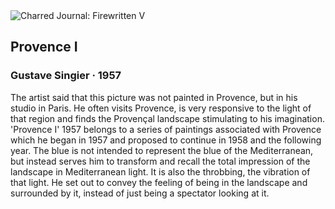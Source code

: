 <div class="artwork-of-the-day">
  <div class="container">
    <div class="img-wrapper">
      <img
        src="https://uploads2.wikiart.org/images/gustave-singier/provence-i-1957.jpg!Large.jpg"
        alt="Charred Journal: Firewritten V" />
    </div>
    <div class="artwork-detail">
      <div class="artwork-origin"> 
        <h2 class="artwork-name">Provence I</h2>
        <h3 class="artist">
          Gustave Singier
                    ·  1957
        </h3>
      </div>
      <p class="description">
        <span class="artwork-description-text ng-binding" ng-bind-html="viewModel.ArtworkOfTheDay.Description | unsafe">The artist said that this picture was not painted in Provence, but in his studio in Paris. He often visits Provence, is very responsive to the light of that region and finds the Provençal landscape stimulating to his imagination. 'Provence I' 1957 belongs to a series of paintings associated with Provence which he began in 1957 and proposed to continue in 1958 and the following year. The blue is not intended to represent the blue of the Mediterranean, but instead serves him to transform and recall the total impression of the landscape in Mediterranean light. It is also the throbbing, the vibration of that light. He set out to convey the feeling of being in the landscape and surrounded by it, instead of just being a spectator looking at it. </span>
                        <div class="text-shadow-container" ng-show="showShadow" style=""></div>
      </p>
    </div>
  </div>

</div>
